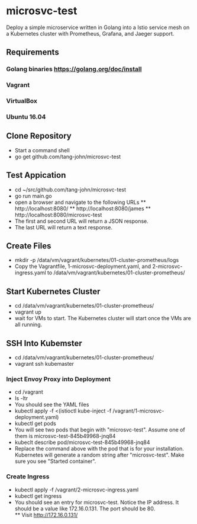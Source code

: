 # microsvc-test
Deploy a simple microservice written in Golang into a Istio service mesh on a Kubernetes cluster with Prometheus, Grafana, and Jaeger support. 

## Requirements
### Golang binaries https://golang.org/doc/install
### Vagrant
### VirtualBox
### Ubuntu 16.04

## Clone Repository 
* Start a command shell
* go get github.com/tang-john/microsvc-test

## Test Appication 
* cd ~/src/github.com/tang-john/microsvc-test
* go run main.go
* open a browser and navigate to the following URLs
** http://localhost:8080/
** http://localhost:8080/james
** http://localhost:8080/microsvc-test
* The first and second URL will return a JSON response.
* The last URL will return a text response.

## Create Files
* mkdir -p /data/vm/vagrant/kubernetes/01-cluster-prometheus/logs
* Copy the Vagrantfile, 1-microsvc-deployment.yaml, and 2-microsvc-ingress.yaml to /data/vm/vagrant/kubernetes/01-cluster-prometheus/



## Start Kubernetes Cluster
* cd /data/vm/vagrant/kubernetes/01-cluster-prometheus/
* vagrant up
* wait for VMs to start.  The Kubernetes cluster will start once the VMs are all running. 

## SSH Into Kubemster 
* cd /data/vm/vagrant/kubernetes/01-cluster-prometheus/
* vagrant ssh kubemaster
### Inject Envoy Proxy into Deployment
* cd /vagrant
* ls -ltr
* You should see the YAML files
* kubectl apply -f <(istioctl kube-inject -f /vagrant/1-microsvc-deployment.yaml)
* kubectl get pods
* You will see two pods that begin with "microsvc-test". Assume one of them is microsvc-test-845b49968-jnq84
* kubeclt describe pod/microsvc-test-845b49968-jnq84
* Replace the command above with the pod that is for your installation. Kubernetes will generate a random string after "microsvc-test". Make sure you see "Started container".


### Create Ingress 
* kubectl apply -f /vagrant/2-microsvc-ingress.yaml
* kubectl get ingress
* You should see an entry for microsvc-test. Notice the IP address. It should be a value like 172.16.0.131. The port should be 80.  
** Visit http://172.16.0.131/

